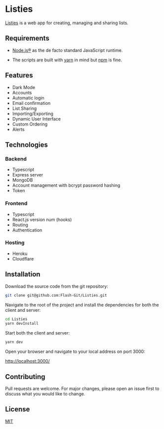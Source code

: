 # Listies

[Listies](https://listies.dev/) is a web app for creating, managing and sharing lists.

## Requirements

- [Node.js®](https://nodejs.org/en/download/) as the de facto standard JavaScript runtime.

- The scripts are built with [yarn](https://classic.yarnpkg.com/en/docs/install/) in mind but [npm](https://www.npmjs.com/get-npm) is fine.

## Features

- Dark Mode
- Accounts
- Automatic login
- Email confirmation
- List Sharing
- Importing/Exporting
- Dynamic User Interface
- Custom Ordering
- Alerts

## Technologies

### Backend

- Typescript
- Express server
- MongoDB
- Account management with bcrypt password hashing
- Token

### Frontend

- Typescript
- React.js version num (hooks)
- Routing
- Authentication

### Hosting

- Heroku
- Cloudflare

## Installation

Download the source code from the git repository:

```bash
git clone git@github.com:Flash-Git/Listies.git
```

Navigate to the root of the project and install the dependencies for both the client and server:

```bash
cd Listies
yarn devInstall
```

Start both the client and server:

```bash
yarn dev
```

Open your browser and navigate to your local address on port 3000:

<http://localhost:3000/>

## Contributing

Pull requests are welcome. For major changes, please open an issue first to discuss what you would like to change.

## License

[MIT](https://choosealicense.com/licenses/mit/)
